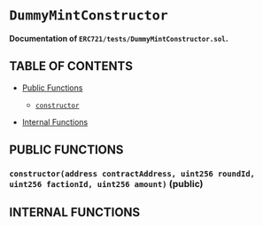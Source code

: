 # `DummyMintConstructor`
**Documentation of `ERC721/tests/DummyMintConstructor.sol`.**





## TABLE OF CONTENTS

- [Public Functions](#public-functions)
    - [`constructor`](#DummyMintConstructor-constructor-address-uint256-uint256-uint256-) 

- [Internal Functions](#internal-functions)









## PUBLIC FUNCTIONS

### `constructor(address contractAddress, uint256 roundId, uint256 factionId, uint256 amount)` (public) <a name="DummyMintConstructor-constructor-address-uint256-uint256-uint256-" id="DummyMintConstructor-constructor-address-uint256-uint256-uint256-"></a>






## INTERNAL FUNCTIONS





